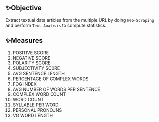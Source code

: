 
## ✨Objective

Extract textual data articles from the multiple URL by doing `Web-Scraping` and perform `Text Analysis`  to compute statistics.

## ✨Measures

1. POSITIVE SCORE 
2. NEGATIVE SCORE 
3. POLARITY SCORE 
4. SUBJECTIVITY SCORE 
5. AVG SENTENCE LENGTH 
6. PERCENTAGE OF COMPLEX WORDS 
7. FOG INDEX 
8. AVG NUMBER OF WORDS PER SENTENCE 
9. COMPLEX WORD COUNT 
10. WORD COUNT 
11. SYLLABLE PER WORD 
12. PERSONAL PRONOUNS 
13. VG WORD LENGTH
